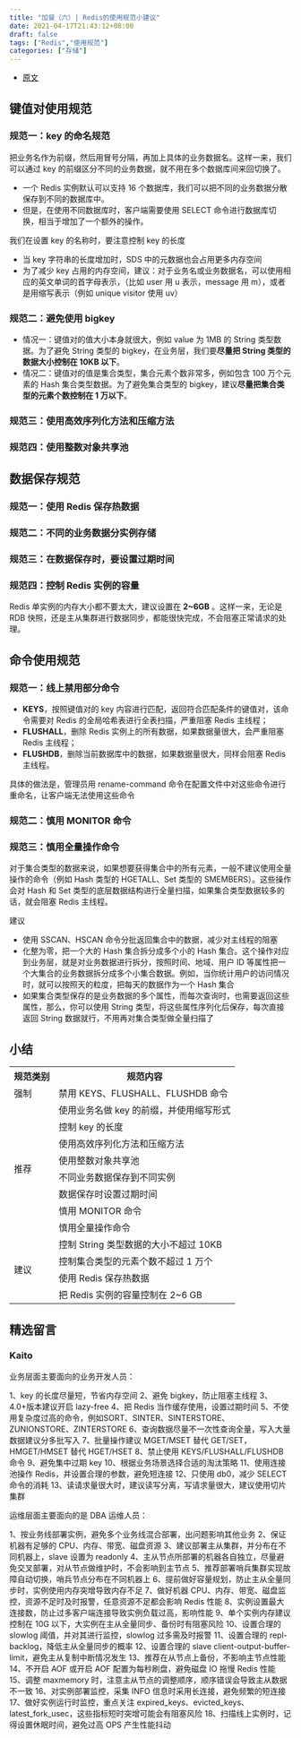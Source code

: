 ```yaml
---
title: "加餐（六）| Redis的使用规范小建议"
date: 2021-04-17T21:43:12+08:00
draft: false
tags: ["Redis","使用规范"]
categories: ["存储"]
---
```


- [原文](https://time.geekbang.org/column/article/309089)

## 键值对使用规范

### 规范一：key 的命名规范

把业务名作为前缀，然后用冒号分隔，再加上具体的业务数据名。这样一来，我们可以通过 key 的前缀区分不同的业务数据，就不用在多个数据库间来回切换了。

- 一个 Redis 实例默认可以支持 16 个数据库，我们可以把不同的业务数据分散保存到不同的数据库中。
- 但是，在使用不同数据库时，客户端需要使用 SELECT 命令进行数据库切换，相当于增加了一个额外的操作。

我们在设置 key 的名称时，要注意控制 key 的长度

- 当 key 字符串的长度增加时，SDS 中的元数据也会占用更多内存空间
- 为了减少 key 占用的内存空间，建议：对于业务名或业务数据名，可以使用相应的英文单词的首字母表示，（比如 user 用 u 表示，message 用 m），或者是用缩写表示（例如 unique visitor 使用 uv）

### 规范二：避免使用 bigkey

- 情况一：键值对的值大小本身就很大，例如 value 为 1MB 的 String 类型数据。为了避免 String 类型的 bigkey，在业务层，我们要**尽量把 String 类型的数据大小控制在 10KB 以下**。
- 情况二：键值对的值是集合类型，集合元素个数非常多，例如包含 100 万个元素的 Hash 集合类型数据。为了避免集合类型的 bigkey，建议**尽量把集合类型的元素个数控制在 1 万以下**。

### 规范三：使用高效序列化方法和压缩方法

### 规范四：使用整数对象共享池

## 数据保存规范

### 规范一：使用 Redis 保存热数据

### 规范二：不同的业务数据分实例存储

### 规范三：在数据保存时，要设置过期时间

### 规范四：控制 Redis 实例的容量

Redis 单实例的内存大小都不要太大，建议设置在 **2~6GB** 。这样一来，无论是 RDB 快照，还是主从集群进行数据同步，都能很快完成，不会阻塞正常请求的处理。

## 命令使用规范

### 规范一：线上禁用部分命令

- **KEYS**，按照键值对的 key 内容进行匹配，返回符合匹配条件的键值对，该命令需要对 Redis 的全局哈希表进行全表扫描，严重阻塞 Redis 主线程；
- **FLUSHALL**，删除 Redis 实例上的所有数据，如果数据量很大，会严重阻塞 Redis 主线程；
- **FLUSHDB**，删除当前数据库中的数据，如果数据量很大，同样会阻塞 Redis 主线程。

具体的做法是，管理员用 rename-command 命令在配置文件中对这些命令进行重命名，让客户端无法使用这些命令

### 规范二：慎用 MONITOR 命令

### 规范三：慎用全量操作命令

对于集合类型的数据来说，如果想要获得集合中的所有元素，一般不建议使用全量操作的命令（例如 Hash 类型的 HGETALL、Set 类型的 SMEMBERS）。这些操作会对 Hash 和 Set 类型的底层数据结构进行全量扫描，如果集合类型数据较多的话，就会阻塞 Redis 主线程。

建议

- 使用 SSCAN、HSCAN 命令分批返回集合中的数据，减少对主线程的阻塞
- 化整为零，把一个大的 Hash 集合拆分成多个小的 Hash 集合。这个操作对应到业务层，就是对业务数据进行拆分，按照时间、地域、用户 ID 等属性把一个大集合的业务数据拆分成多个小集合数据。例如，当你统计用户的访问情况时，就可以按照天的粒度，把每天的数据作为一个 Hash 集合
- 如果集合类型保存的是业务数据的多个属性，而每次查询时，也需要返回这些属性，那么，你可以使用 String 类型，将这些属性序列化后保存，每次直接返回 String 数据就行，不用再对集合类型做全量扫描了

## 小结

<table>
    <tr>
        <th>规范类别</th><th>规范内容</th>
    </tr>
    <tr>
        <td rowspan="1">强制</td><td>禁用 KEYS、FLUSHALL、FLUSHDB 命令</td>
    </tr>
    <tr>
        <td rowspan="8">推荐</td><td>使用业务名做 key 的前缀，并使用缩写形式</td>
    </tr>
    <tr>
        <td>控制 key 的长度</td>
    </tr>
    <tr>
        <td>使用高效序列化方法和压缩方法</td>
    </tr>
    <tr>
        <td>使用整数对象共享池</td>
    </tr>
    <tr>
        <td>不同业务数据保存到不同实例</td>
    </tr>
    <tr>
        <td>数据保存时设置过期时间</td>
    </tr>
    <tr>
        <td>慎用 MONITOR 命令</td>
    </tr>
    <tr>
        <td>慎用全量操作命令</td>
    </tr>
    <tr>
        <td rowspan="4">建议</td><td>控制 String 类型数据的大小不超过 10KB</td>
    </tr>
    <tr>
        <td>控制集合类型的元素个数不超过 1 万个</td>
    </tr>
    <tr>
        <td>使用 Redis 保存热数据</td>
    </tr>
    <tr>
        <td>把 Redis 实例的容量控制在 2~6 GB</td>
    </tr>
</table>

## 精选留言

### Kaito

业务层面主要面向的业务开发人员：

1、key 的长度尽量短，节省内存空间
2、避免 bigkey，防止阻塞主线程
3、4.0+版本建议开启 lazy-free
4、把 Redis 当作缓存使用，设置过期时间
5、不使用复杂度过高的命令，例如SORT、SINTER、SINTERSTORE、ZUNIONSTORE、ZINTERSTORE
6、查询数据尽量不一次性查询全量，写入大量数据建议分多批写入
7、批量操作建议 MGET/MSET 替代 GET/SET，HMGET/HMSET 替代 HGET/HSET
8、禁止使用 KEYS/FLUSHALL/FLUSHDB 命令
9、避免集中过期 key
10、根据业务场景选择合适的淘汰策略
11、使用连接池操作 Redis，并设置合理的参数，避免短连接
12、只使用 db0，减少 SELECT 命令的消耗
13、读请求量很大时，建议读写分离，写请求量很大，建议使用切片集群

运维层面主要面向的是 DBA 运维人员：

1、按业务线部署实例，避免多个业务线混合部署，出问题影响其他业务
2、保证机器有足够的 CPU、内存、带宽、磁盘资源
3、建议部署主从集群，并分布在不同机器上，slave 设置为 readonly
4、主从节点所部署的机器各自独立，尽量避免交叉部署，对从节点做维护时，不会影响到主节点
5、推荐部署哨兵集群实现故障自动切换，哨兵节点分布在不同机器上
6、提前做好容量规划，防止主从全量同步时，实例使用内存突增导致内存不足
7、做好机器 CPU、内存、带宽、磁盘监控，资源不足时及时报警，任意资源不足都会影响 Redis 性能
8、实例设置最大连接数，防止过多客户端连接导致实例负载过高，影响性能
9、单个实例内存建议控制在 10G 以下，大实例在主从全量同步、备份时有阻塞风险
10、设置合理的 slowlog 阈值，并对其进行监控，slowlog 过多需及时报警
11、设置合理的 repl-backlog，降低主从全量同步的概率
12、设置合理的 slave client-output-buffer-limit，避免主从复制中断情况发生
13、推荐在从节点上备份，不影响主节点性能
14、不开启 AOF 或开启 AOF 配置为每秒刷盘，避免磁盘 IO 拖慢 Redis 性能
15、调整 maxmemory 时，注意主从节点的调整顺序，顺序错误会导致主从数据不一致
16、对实例部署监控，采集 INFO 信息时采用长连接，避免频繁的短连接
17、做好实例运行时监控，重点关注 expired_keys、evicted_keys、latest_fork_usec，这些指标短时突增可能会有阻塞风险
18、扫描线上实例时，记得设置休眠时间，避免过高 OPS 产生性能抖动